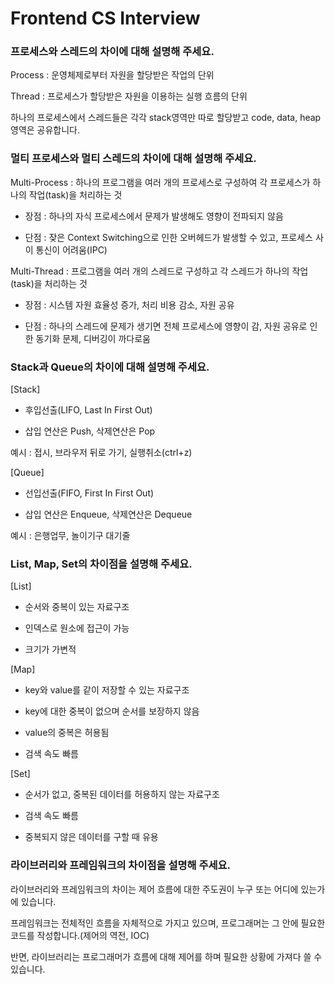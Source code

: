 # Frontend CS Interview

### 프로세스와 스레드의 차이에 대해 설명해 주세요.

Process : 운영체제로부터 자원을 할당받은 작업의 단위

Thread : 프로세스가 할당받은 자원을 이용하는 실행 흐름의 단위

하나의 프로세스에서 스레드들은 각각 stack영역만 따로 할당받고 code, data, heap영역은 공유합니다.

### 멀티 프로세스와 멀티 스레드의 차이에 대해 설명해 주세요.

Multi-Process : 하나의 프로그램을 여러 개의 프로세스로 구성하여 각 프로세스가 하나의 작업(task)을 처리하는 것

- 장점 : 하나의 자식 프로세스에서 문제가 발생해도 영향이 전파되지 않음

- 단점 : 잦은 Context Switching으로 인한 오버헤드가 발생할 수 있고, 프로세스 사이 통신이 어려움(IPC)

Multi-Thread : 프로그램을 여러 개의 스레드로 구성하고 각 스레드가 하나의 작업(task)을 처리하는 것

- 장점 : 시스템 자원 효율성 증가, 처리 비용 감소, 자원 공유

- 단점 : 하나의 스레드에 문제가 생기면 전체 프로세스에 영향이 감, 자원 공유로 인한 동기화 문제, 디버깅이 까다로움

### Stack과 Queue의 차이에 대해 설명해 주세요.

[Stack]

- 후입선출(LIFO, Last In First Out)

- 삽입 연산은 Push, 삭제연산은 Pop

예시 : 접시, 브라우저 뒤로 가기, 실행취소(ctrl+z)

[Queue]

- 선입선출(FIFO, First In First Out)

- 삽입 연산은 Enqueue, 삭제연산은 Dequeue

예시 : 은행업무, 놀이기구 대기줄

### List, Map, Set의 차이점을 설명해 주세요.

[List]

- 순서와 중복이 있는 자료구조

- 인덱스로 원소에 접근이 가능

- 크기가 가변적

[Map]

- key와 value를 같이 저장할 수 있는 자료구조

- key에 대한 중복이 없으며 순서를 보장하지 않음

- value의 중복은 허용됨

- 검색 속도 빠름

[Set]

- 순서가 없고, 중복된 데이터를 허용하지 않는 자료구조

- 검색 속도 빠름

- 중복되지 않은 데이터를 구할 때 유용

### 라이브러리와 프레임워크의 차이점을 설명해 주세요.

라이브러리와 프레임워크의 차이는 제어 흐름에 대한 주도권이 누구 또는 어디에 있는가에 있습니다.

프레임워크는 전체적인 흐름을 자체적으로 가지고 있으며, 프로그래머는 그 안에 필요한 코드를 작성합니다.(제어의 역전, IOC)

반면, 라이브러리는 프로그래머가 흐름에 대해 제어를 하며 필요한 상황에 가져다 쓸 수 있습니다.
